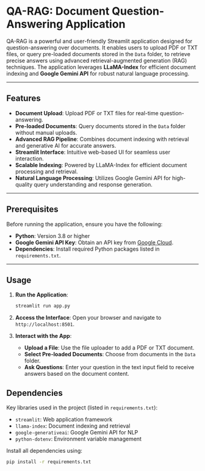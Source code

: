 # QA-RAG: Document Question-Answering Application

QA-RAG is a powerful and user-friendly Streamlit application designed for question-answering over documents. It enables users to upload PDF or TXT files, or query pre-loaded documents stored in the `Data` folder, to retrieve precise answers using advanced retrieval-augmented generation (RAG) techniques. The application leverages **LLaMA-Index** for efficient document indexing and **Google Gemini API** for robust natural language processing.

---

## Features

- **Document Upload**: Upload PDF or TXT files for real-time question-answering.
- **Pre-loaded Documents**: Query documents stored in the `Data` folder without manual uploads.
- **Advanced RAG Pipeline**: Combines document indexing with retrieval and generative AI for accurate answers.
- **Streamlit Interface**: Intuitive web-based UI for seamless user interaction.
- **Scalable Indexing**: Powered by LLaMA-Index for efficient document processing and retrieval.
- **Natural Language Processing**: Utilizes Google Gemini API for high-quality query understanding and response generation.

---

## Prerequisites

Before running the application, ensure you have the following:

- **Python**: Version 3.8 or higher
- **Google Gemini API Key**: Obtain an API key from [Google Cloud](https://cloud.google.com).
- **Dependencies**: Install required Python packages listed in `requirements.txt`.

---

## Usage

1. **Run the Application**:
   ```bash
   streamlit run app.py
   ```

2. **Access the Interface**:
   Open your browser and navigate to `http://localhost:8501`.

3. **Interact with the App**:
   - **Upload a File**: Use the file uploader to add a PDF or TXT document.
   - **Select Pre-loaded Documents**: Choose from documents in the `Data` folder.
   - **Ask Questions**: Enter your question in the text input field to receive answers based on the document content.


## Dependencies
Key libraries used in the project (listed in `requirements.txt`):
- `streamlit`: Web application framework
- `llama-index`: Document indexing and retrieval
- `google-generativeai`: Google Gemini API for NLP
- `python-dotenv`: Environment variable management

Install all dependencies using:
```bash
pip install -r requirements.txt
```
